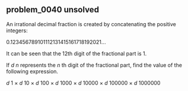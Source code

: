 ## problem_0040 unsolved
An irrational decimal fraction is created by concatenating the positive
integers:

0.123456789101112131415161718192021...

It can be seen that the 12th digit of the fractional part is 1.

If _d_ _n_ represents the _n_ th digit of the fractional part, find the value
of the following expression.

_d_ 1 × _d_ 10 × _d_ 100 × _d_ 1000 × _d_ 10000 × _d_ 100000 × _d_ 1000000

